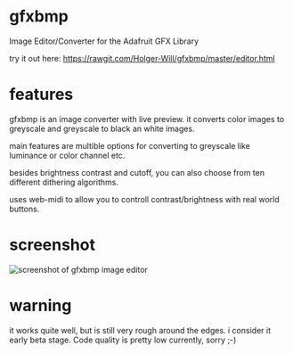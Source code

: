 # gfxbmp
Image Editor/Converter for the Adafruit GFX Library

try it out here: https://rawgit.com/Holger-Will/gfxbmp/master/editor.html

# features

gfxbmp is an image converter with live preview.
it converts color images to greyscale and greyscale to black an white images.

main features are multible options for converting to greyscale like luminance or color channel etc.

besides brightness contrast and cutoff, you can also choose from ten different dithering algorithms.

uses web-midi to allow you to controll contrast/brightness with real world buttons.

# screenshot

![screenshot of gfxbmp image editor](https://rawgit.com/Holger-Will/gfxbmp/master/screenshot.png)

# warning

it works quite well, but is still very rough around the edges. i consider it early beta stage. Code quality is pretty low currently, sorry ;-)
